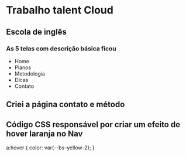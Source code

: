 # Trabalho talent Cloud 

## Escola de inglês
### As 5 telas com descrição básica ficou
* Home
* Planos
* Metodologia
* Dicas
* Contato

## Criei a página contato e método

## Código CSS responsável por criar um efeito de hover laranja no Nav

a:hover {
    color: var(--bs-yellow-2);
}

